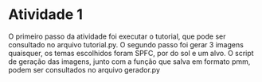 # Atividade 1

O primeiro passo da atividade foi executar o tutorial, que pode ser consultado no arquivo tutorial.py. O segundo passo foi gerar 3 imagens quaisquer, os temas escolhidos foram SPFC, por do sol e um alvo. O script de geração das imagens, junto com a função que salva em formato pmm, podem ser consultados no arquivo gerador.py
